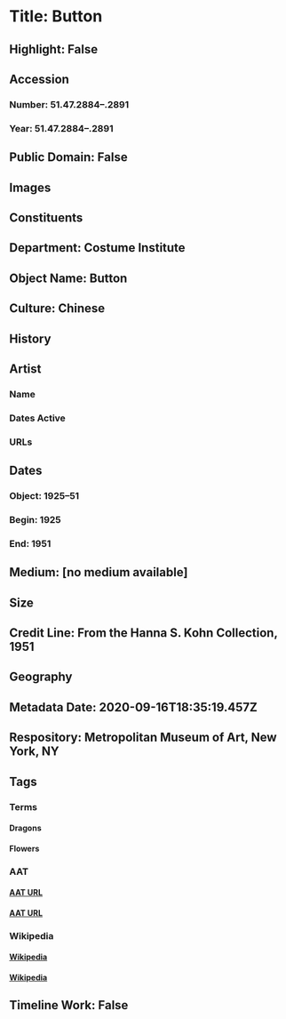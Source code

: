 # Title: Button
## Highlight: False
## Accession
### Number: 51.47.2884–.2891
### Year: 51.47.2884–.2891
## Public Domain: False
## Images
## Constituents
## Department: Costume Institute
## Object Name: Button
## Culture: Chinese
## History
## Artist
### Name
### Dates Active
### URLs
## Dates
### Object: 1925–51
### Begin: 1925
### End: 1951
## Medium: [no medium available]
## Size
## Credit Line: From the Hanna S. Kohn Collection, 1951
## Geography
## Metadata Date: 2020-09-16T18:35:19.457Z
## Respository: Metropolitan Museum of Art, New York, NY
## Tags
### Terms
#### Dragons
#### Flowers
### AAT
#### [AAT URL](http://vocab.getty.edu/page/aat/300375726)
#### [AAT URL](http://vocab.getty.edu/page/aat/300132399)
### Wikipedia
#### [Wikipedia]()
#### [Wikipedia]()
## Timeline Work: False